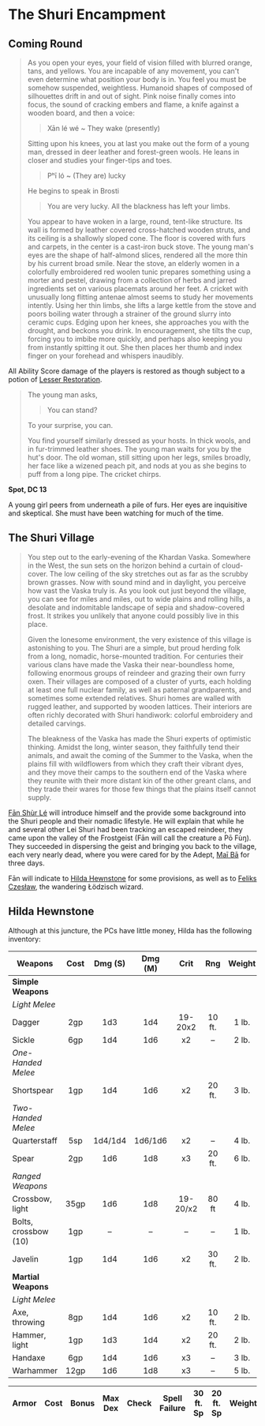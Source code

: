 # The Shuri Encampment

## Coming Round

> As you open your eyes, your field of vision filled with blurred orange, tans, and yellows. You are incapable of any movement, you can't even determine what position your body is in. You feel you must be somehow suspended, weightless. Humanoid shapes of composed of silhouettes drift in and out of sight. Pink noise finally comes into focus, the sound of cracking embers and flame, a knife against a wooden board, and then a voice:
> > Xān lé wé ~ They wake (presently)
>
> Sitting upon his knees, you at last you make out the form of a young man, dressed in deer leather and forest-green wools. He leans in closer and studies your finger-tips and toes.
> > Pʰī ló ~ (They are) lucky
>
> He begins to speak in Brosti
> > You are very lucky. All the blackness has left your limbs.
>  
> You appear to have woken in a large, round, tent-like structure. Its wall is formed by leather covered cross-hatched wooden struts, and its ceiling is a shallowly sloped cone. The floor is covered with furs and carpets, in the center is a cast-iron buck stove. The young man's eyes are the shape of half-almond slices, rendered all the more thin by his current broad smile. Near the stove, an elderly women in a colorfully embroidered red woolen tunic prepares something using a morter and pestel, drawing from a collection of herbs and jarred ingredients set on various placemats around her feet. A cricket with unusually long flitting antenae almost seems to study her movements intently. Using her thin limbs, she lifts a large kettle from the stove and poors boiling water through a strainer of the ground slurry into ceramic cups. Edging upon her knees, she approaches you with the drought, and beckons you drink. In encouragement, she tilts the cup, forcing you to imbibe more quickly, and perhaps also keeping you from instantly spitting it out. She then places her thumb and index finger on your forehead and whispers inaudibly.

All Ability Score damage of the players is restored as though subject to a potion of [Lesser Restoration](http://www.dandwiki.com/wiki/Lesser_restoration).

> The young man asks,
> > You can stand? 
>
> To your surprise, you can.
>
> You find yourself similarly dressed as your hosts. In thick wools, and in fur-trimmed leather shoes. The young man waits for you by the hut's door. The old woman, still sitting upon her legs, smiles broadly, her face like a wizened peach pit, and nods at you as she begins to puff from a long pipe. The cricket chirps.

**Spot, DC 13**

A young girl peers from underneath a pile of furs. Her eyes are inquisitive and skeptical. She must have been watching for much of the time.

## The Shuri Village

> You step out to the early-evening of the Khardan Vaska. Somewhere in the West, the sun sets on the horizon behind a curtain of cloud-cover. The low ceiling of the sky stretches out as far as the scrubby brown grasses. Now with sound mind and in daylight, you perceive how vast the Vaska truly is. As you look out just beyond the village, you can see for miles and miles, out to wide plains and rolling hills, a desolate and indomitable landscape of sepia and shadow-covered frost. It strikes you unlikely that anyone could possibly live in this place.
>
> Given the lonesome environment, the very existence of this village is astonishing to you. The Shuri are a simple, but proud herding folk from a long, nomadic, horse-mounted tradition. For centuries their various clans have made the Vaska their near-boundless home, following enormous groups of reindeer and grazing their own furry oxen. Their villages are composed of a cluster of yurts, each holding at least one full nuclear family, as well as paternal grandparents, and sometimes some extended relatives. Shuri homes are walled with rugged leather, and supported by wooden lattices. Their interiors are often richly decorated with Shuri handiwork: colorful embroidery and detailed carvings.
>
> The bleakness of the Vaska has made the Shuri experts of optimistic thinking. Amidst the long, winter season, they faithfully tend their animals, and await the coming of the Summer to the Vaska, when the plains fill with wildflowers from which they craft their vibrant dyes, and they move their camps to the southern end of the Vaska where they reunite with their more distant kin of the other greant clans, and they trade their wares for those few things that the plains itself cannot supply.

[Fān Shùr Lé](https://github.com/bdrillard/campaigns/blob/master/Rhenovaar/Appendices/6%20NPCs/Fan%20Shur%20Lei.md) will introduce himself and the provide some background into the Shuri people and their nomadic lifestyle. He will explain that while he and several other Lei Shuri had been tracking an escaped reindeer, they came upon the valley of the Frostgeist (Fān will call the creature a Pō Fùŋ). They succeeded in dispersing the geist and bringing you back to the village, each very nearly dead, where you were cared for by the Adept, [Maī Bā](https://github.com/bdrillard/campaigns/blob/master/Rhenovaar/Appendices/6%20NPCs/Mai%20Ba%20Shur%20Lei.md) for three days.

Fān will indicate to [Hilda Hewnstone](https://github.com/bdrillard/campaigns/blob/master/Rhenovaar/Appendices/6%20NPCs/Hilda%20Hewnstone.md) for some provisions, as well as to [Feliks Czesław](https://github.com/bdrillard/campaigns/blob/master/Rhenovaar/Appendices/6%20NPCs/Feliks%20Czeslaw.md), the wandering Łödzisch wizard.

## Hilda Hewnstone

Although at this juncture, the PCs have little money, Hilda has the following inventory:

Weapons | Cost | Dmg (S) | Dmg (M) | Crit | Rng | Weight | Type | Quantity
--- | :---: | :---: | :---: | :---: | :---: | :---: | :---: | ---:
**Simple Weapons** | | | | | | |
_Light Melee_ | | | | | | |
  Dagger | 2gp | 1d3 | 1d4 | 19-20x2 | 10 ft. | 1 lb. | Piercing | 8
  Sickle | 6gp | 1d4 | 1d6 | x2 | – | 2 lb. | Slashing | 4
_One-Handed Melee_ | | | | | | |
  Shortspear | 1gp | 1d4 | 1d6 | x2 | 20 ft. | 3 lb. | Piercing | 6
_Two-Handed Melee_ | | | | | | |
  Quarterstaff | 5sp | 1d4/1d4 | 1d6/1d6 | x2 | – | 4 lb. | Bludgeoning | 1
  Spear | 2gp | 1d6 | 1d8 | x3 | 20 ft. | 6 lb. | Piercing | 2
_Ranged Weapons_ | | | | | | |
  Crossbow, light | 35gp | 1d6 | 1d8 | 19-20/x2 | 80 ft | 4 lb. | Piercing | 2
    Bolts, crossbow (10) | 1gp | – | – | – | – | 1 lb. | Piercing | 4
  Javelin | 1gp | 1d4 | 1d6 | x2 | 30 ft. | 2 lb. | Piercing | 8
**Martial Weapons** | | | | | | |
_Light Melee_ | | | | | | |
  Axe, throwing | 8gp | 1d4 | 1d6 | x2 | 10 ft. | 2 lb. | Slashing | 3
  Hammer, light | 1gp | 1d3 | 1d4 | x2 | 20 ft. | 2 lb. | Bludgeoning | 3
  Handaxe | 6gp | 1d4 | 1d6 | x3 | – | 3 lb. | Slashing | 2
  Warhammer | 12gp | 1d6 | 1d8 | x3 | – | 5 lb. | Bludgeoning | 1

Armor | Cost | Bonus | Max Dex | Check | Spell Failure | 30 ft. Sp | 20 ft. Sp | Weight | Quantity
--- | :---: | :---: | :---: | :---: | :---: | :---: | :---: | :---: | ---:
 
